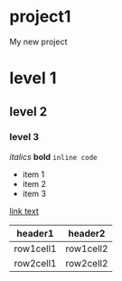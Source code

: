 # project1
My new project

# level 1
## level 2
### level 3

*italics*
**bold**
`inline code`

- item 1
- item 2
- item 3

[link text](http://vanderbi.lt/github)

| header1 | header2 |
| --- | --- |
| row1cell1 | row1cell2 |
| row2cell1 | row2cell2 |
